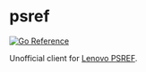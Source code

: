 # psref

[![Go Reference](https://pkg.go.dev/badge/github.com/dennwc/psref.svg)](https://pkg.go.dev/github.com/dennwc/psref)

Unofficial client for [Lenovo PSREF](https://psref.lenovo.com/).
